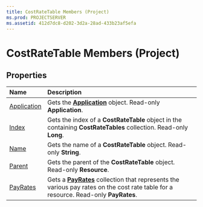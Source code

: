 ```yaml
---
title: CostRateTable Members (Project)
ms.prod: PROJECTSERVER
ms.assetid: 412d7dc8-d202-3d2a-28ad-433b23af5efa
---
```



# CostRateTable Members (Project)





## Properties



|**Name**|**Description**|
|:-----|:-----|
|[Application](costratetable-application-property-project.md)|Gets the  **[Application](application-object-project.md)** object. Read-only **Application**.|
|[Index](costratetable-index-property-project.md)|Gets the index of a  **CostRateTable** object in the containing **CostRateTables** collection. Read-only **Long**.|
|[Name](costratetable-name-property-project.md)|Gets the name of a  **CostRateTable** object. Read-only **String**.|
|[Parent](costratetable-parent-property-project.md)|Gets the parent of the  **CostRateTable** object. Read-only **Resource**.|
|[PayRates](costratetable-payrates-property-project.md)|Gets a  **[PayRates](payrate-object-project.md)** collection that represents the various pay rates on the cost rate table for a resource. Read-only **PayRates**.|

